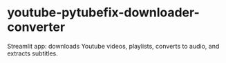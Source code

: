 # youtube-pytubefix-downloader-converter
Streamlit app: downloads Youtube videos, playlists, converts to audio, and extracts subtitles.
